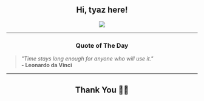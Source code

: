 <h2 align="center"> Hi, tyaz here!</h2>

<p align="center">
<a href="https://github.com/tyazx" alt="github streak"><img src="https://dvst-streak.herokuapp.com/?user=tyazx&theme=tokyonight&fire=DD472C"></a>
</p>

<hr>
<h3 align="center">Quote of The Day</h3>
<p align="center">
<blockquote>
<i>"Time stays long enough for anyone who will use it."</i>
<br>
<b>- Leonardo da Vinci</b>
</blockquote>
</p>


<hr>
<h2 align="center">Thank You 🙏🏼</h2>
